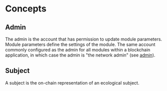 # Concepts

## Admin

The admin is the account that has permission to update module parameters. Module parameters define the settings of the module. The same account commonly configured as the admin for all modules within a blockchain application, in which case the admin is "the network admin" (see [admin](../admin/)).

## Subject

A subject is the on-chain representation of an ecological subject.
